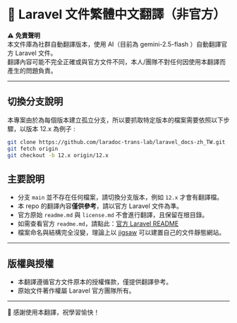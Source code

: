 # 📖 Laravel 文件繁體中文翻譯（非官方）

⚠️ **免責聲明**  
本文件庫為社群自動翻譯版本，使用 AI（目前為 gemini-2.5-flash ）自動翻譯官方 Laravel 文件。  
翻譯內容可能不完全正確或與官方文件不同，本人/團隊不對任何因使用本翻譯而產生的問題負責。

---

## 切換分支說明

本專案由於為每個版本建立孤立分支，所以要抓取特定版本的檔案需要依照以下步驟，以版本 12.x 為例子 :

```bash
git clone https://github.com/laradoc-trans-lab/laravel_docs-zh_TW.git
git fetch origin
git checkout -b 12.x origin/12.x
```


## 主要說明

- 分支 `main` 並不存在任何檔案，請切換分支版本，例如 `12.x` 才會有翻譯檔。
- 本 repo 的翻譯內容**僅供參考**，請以官方 Laravel 文件為準。  
- 官方原始 `readme.md` 與 `license.md` 不會進行翻譯，且保留在根目錄。  
- 如需查看官方 `readme.md`，請點此：[官方 Laravel README](../readme.md)
- 檔案命名與結構完全沒變，理論上以 [jigsaw](https://jigsaw.tighten.com) 可以建置自己的文件靜態網站。

---

## 版權與授權

- 本翻譯遵循官方文件原本的授權條款，僅提供翻譯參考。  
- 原始文件著作權屬 Laravel 官方團隊所有。

---

🙏 感謝使用本翻譯，祝學習愉快！
